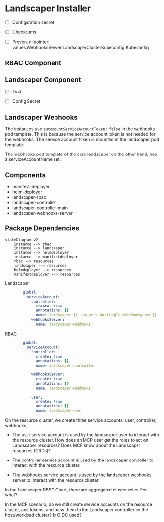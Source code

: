# Landscaper Installer

- [ ] Configuration secret
- [ ] Checksums


- [ ] Prevent nilpointer: values.WebhooksServer.LandscaperClusterKubeconfig.Kubeconfig

## RBAC Component

## Landscaper Component

- [ ] Test
- [ ] Config Secret


## Landscaper Webhooks

The instances use `automountServiceAccountToken: false` in the webhooks pod template. 
This is because the service account token is not needed for the webhooks. The service account token is mounted in the 
landscaper pod template.

The webhooks pod template of the core landscaper on the other hand, has a serviceAccountName set.


## Components

- manifest-deployer
- helm-deployer
- landscaper-rbac
- landscaper-controller
- landscaper-controller-main
- landscaper-webhooks-server


## Package Dependencies

```mermaid
stateDiagram-v2
    instance --> rbac
    instance --> landscaper
    instance --> helmdeployer
    instance --> manifestdeployer
    rbac --> resources
    landscaper --> resources
    helmdeployer --> resources
    manifestdeployer --> resources
```



Landscaper

```yaml
        global:
          serviceAccount:
            controller:
              create: true
              annotations: {}
              name: landscaper-{{ .imports.hostingClusterNamespace }}
            webhooksServer:
              name: landscaper-webhooks
```

RBAC

```yaml
        global:
          serviceAccount:
            controller:
              create: true
              annotations: {}
              name: landscaper-controller

            webhooksServer:
              create: true
              annotations: {}
              name: landscaper-webhooks

            user:
              create: true
              annotations: {}
              name: landscaper-user
```

On the resource cluster, we create three service accounts: user, controller, webhooks. 

- The user service account is used by the landscaper user to interact with the resource cluster.
How does an MCP user get the roles to act on Landscaper resources? Does MCP know about the Landscaper resources (CRDs)?

- The controller service account is used by the landscaper controller to interact with the resource cluster.
- The webhooks service account is used by the landscaper webhooks server to interact with the resource cluster.

In the Landscaper RBSC Chart, there are aggregated cluster roles. For what?

In the MCP scenario, do we still create service accounts on the resource cluster, and tokens, and pass them to the Landscaper controller on the host/workload cluster?
Is OIDC used?






